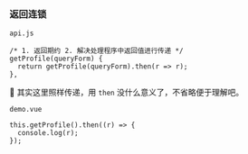 ### 返回连锁

`api.js`

```react
/* 1. 返回期约 2. 解决处理程序中返回值进行传递 */
getProfile(queryForm) {
  return getProfile(queryForm).then(r => r);
},
```

:ghost: 其实这里照样传递，用 `then` 没什么意义了，不省略便于理解吧。

`demo.vue`

```react
this.getProfile().then((r) => {
  console.log(r);
});
```

